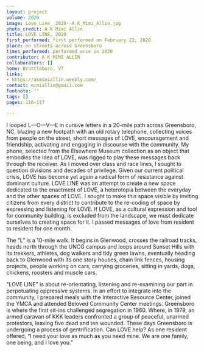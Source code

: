 ```yaml
---
layout: project
volume: 2020
image: Love_Line__2020--A_K_Mimi_Allin.jpg
photo_credit: A K Mimi Allin
title: LOVE LINE, 2020
first_performed: first performed on February 22, 2020
place: on streets across Greensboro
times_performed: performed once in 2020
contributor: A K MIMI ALLIN
collaborators: []
home: Brattleboro, VT
links:
- https://akmimiallin.weebly.com/
contact: mimiallin@gmail.com
footnote: ''
tags: []
pages: 116-117

---
```


I looped L—O—V—E in cursive letters in a 20-mile path across Greensboro, NC, blazing a new footpath with an old rotary telephone, collecting voices from people on the street, short messages of LOVE, encouragement and friendship, activating and engaging in discourse with the community. My phone, selected from the Elsewhere Museum collection as an object that embodies the idea of LOVE, was rigged to play these messages back through the receiver. As I moved over class and race lines, I sought to question divisions and decades of privilege. Given our current political crisis, LOVE has become yet again a radical form of resistance against dominant culture. LOVE LINE was an attempt to create a new space dedicated to the enactment of LOVE, a heterotopia between the everyday and the other spaces of LOVE. I sought to make this space visible by inviting citizens from every district to contribute to the re-coding of space by expressing and listening for LOVE. If LOVE, as a cultural expression and tool for community building, is excluded from the landscape, we must dedicate ourselves to creating space for it. I passed messages of love from resident to resident for one month.

The “L” is a 10-mile walk. It begins in Glenwood, crosses the railroad tracks, heads north through the UNCG campus and loops around Sunset Hills with its trekkers, athletes, dog walkers and tidy green lawns, eventually heading back to Glenwood with its one story houses, chain link fences, housing projects, people working on cars, carrying groceries, sitting in yards, dogs, chickens, roosters and muscle cars.

"LOVE LINE" is about re-orientating, listening and re-examining our part in perpetuating oppressive systems. In an effort to integrate into the community, I prepared meals with the Interactive Resource Center, joined the YMCA and attended Beloved Community Center meetings. Greensboro is where the first sit-ins challenged segregation in 1960. Where, in 1979, an armed caravan of KKK leaders confronted a group of peaceful, unarmed protestors, leaving five dead and ten wounded. These days Greensboro is undergoing a process of gentrification. Can LOVE help? As one resident offered, “I need your love as much as you need mine. We are one family, one being, and I love you.”
